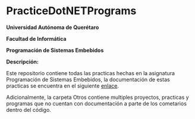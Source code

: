 # PracticeDotNETPrograms

**Universidad Autónoma de Querétaro**

**Facultad de Informática**

**Programación de Sistemas Embebidos**

**Descripción:**

Este repositorio contiene todas las practicas hechas en la asignatura Programación de Sistemas Embebidos, la documentación de estas practicas se encuentra en el siguiente [enlace](https://drive.google.com/drive/folders/1rMrrfvOuD7KbI1DWULNuOWxD6HfSgU1a?usp=sharing).

Adicionalmente, la carpeta Otros contiene multiples proyectos, practicas y programas que no cuentan con documentación a parte de los cometarios dentro del código.
